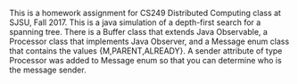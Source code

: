 This is a homework assignment for CS249 Distributed Computing class at SJSU, Fall 2017.
This is a java simulation of a depth-first search for a spanning tree.
There is a Buffer class that extends Java Observable, a Processor class that implements Java Observer, and a Message enum class that contains the values {M,PARENT,ALREADY}. A sender attribute of type Processor was added to Message enum so that you can determine who is the message sender.
